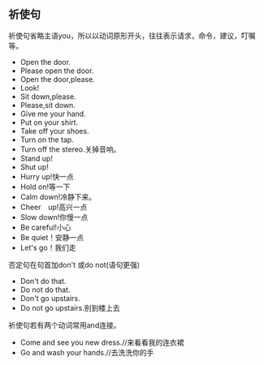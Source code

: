 ## 祈使句
祈使句省略主语you，所以以动词原形开头，往往表示请求，命令，建议，叮嘱等。
- Open the door.
- Please open the door.
- Open the door,please.
- Look!
- Sit down,please.
- Please,sit down.
- Give me your hand.
- Put on your shirt.
- Take off your shoes.
- Turn on the tap.
- Turn off the stereo.关掉音响。
- Stand up!
- Shut up!
- Hurry up!快一点
- Hold on!等一下
- Calm down!冷静下来。
- Cheer　up!高兴一点
- Slow down!你慢一点
- Be careful!小心
- Be quiet！安静一点
- Let's go！我们走


否定句在句首加don't 或do not(语句更强)
- Don't do that.
- Do not do that.
- Don't go upstairs.
- Do not go upstairs.别到楼上去

祈使句若有两个动词常用and连接。
- Come and see you new dress.//来看看我的连衣裙
- Go and wash your hands.//去洗洗你的手
